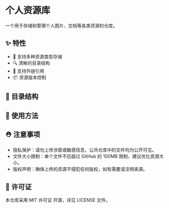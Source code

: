 # 个人资源库

一个用于存储和管理个人图片、文档等各类资源的仓库。

## ✨ 特性

- 📝 支持多种资源类型存储
- 🔍 清晰的目录结构
- 🔗 支持外链引用
- 📦 资源版本控制

## 📂 目录结构



## 🚀 使用方法



## ⛑️ 注意事项
- 隐私保护：请勿上传涉密或敏感信息，公共仓库中的文件均为公开可见。
- 文件大小限制：单个文件不应超过 GitHub 的 100MB 限制，建议优化资源大小。
- 版权声明：确保上传的资源不侵犯任何版权，如有需要请注明来源。

## 📄 许可证
本仓库采用 MIT 许可证 开源，详见 LICENSE 文件。
